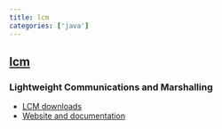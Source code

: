 ```yaml
---
title: lcm
categories: ['java']
---
```

## [lcm](https://github.com/lcm-proj/lcm)

### Lightweight Communications and Marshalling


* [LCM downloads](https://github.com/lcm-proj/lcm/releases)
* [Website and documentation](https://lcm-proj.github.io)
